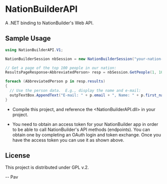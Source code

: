 NationBuilderAPI
================

A .NET binding to NationBuilder's Web API.


Sample Usage
------------

```C#
using NationBuilderAPI.V1;

NationBuilderSession nbSession = new NationBuilderSession("your-nation-slug", "your-access-token");

// Get a page of the top 100 people in our nation:
ResultsPageResponse<AbbreviatedPerson> resp = nbSession.GetPeople(1, 100);

foreach (AbbreviatedPerson p in resp.results)
{
  // Use the person data.  E.g., display the name and e-mail:
  outpTextBox.AppendText("E-mail: " + p.email + ", Name: " + p.first_name + " " + p.last_name + "\n");
}
```

* Compile this project, and reference the \<NationBuilderAPI.dll\> in your project.

* You need to obtain an access token for your NationBuilder app in order to be able to call NationBuilder's API methods (endpoints).  You can obtain one by completing an OAuth login and token exchange.  Once you have the access token you can use it as shown above.


License
-------

This project is distributed under GPL v.2.

--
Pav
